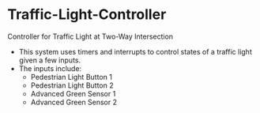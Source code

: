 # Traffic-Light-Controller
Controller for Traffic Light at Two-Way Intersection
- This system uses timers and interrupts to control states of a traffic light given a few inputs.
- The inputs include: 
	- Pedestrian Light Button 1
	- Pedestrian Light Button 2
	- Advanced Green Sensor 1
	- Advanced Green Sensor 2



